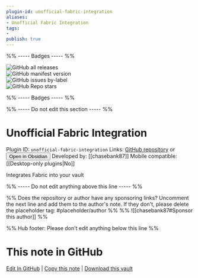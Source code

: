 ```yaml
---
plugin-id: unofficial-fabric-integration
aliases:
- Unofficial Fabric Integration
tags: 
- 
publish: true
---
```


%% ----- Badges ----- %%

![GitHub all releases](https://img.shields.io/github/downloads/chasebank87/unofficial-fabric-plugin/total?color=573E7A&logo=github&style=for-the-badge)   
![GitHub manifest version](https://img.shields.io/github/manifest-json/v/chasebank87/unofficial-fabric-plugin?color=573E7A&logo=github&style=for-the-badge)   
![GitHub issues by-label](https://img.shields.io/github/issues/chasebank87/unofficial-fabric-plugin/help%20wanted?color=573E7A&logo=github&style=for-the-badge)   
![GitHub Repo stars](https://img.shields.io/github/stars/chasebank87/unofficial-fabric-plugin?color=573E7A&logo=github&style=for-the-badge)

%% ----- Badges ----- %%

%% ----- Do not edit this section ----- %%

# Unofficial Fabric Integration

Plugin ID: `unofficial-fabric-integration`
Links: [GitHub repository](https://github.com/chasebank87/unofficial-fabric-plugin) or [<button id=HH>Open in Obsidian</button>](obsidian://show-plugin?id=unofficial-fabric-integration)
Developed by: [[chasebank87]]
Mobile compatible: [[Desktop-only plugins|No]]

Integrates Fabric into your vault

%% ----- Do not edit anything above this line ----- %% 

%% Does the repository or author have any sponsoring links? Uncomment the next line and add them to the author's note. If they don't, please delete the placeholder tag: #placeholder/author %%
%% ![[chasebank87#Sponsor this author]] %%

%% Hub footer: Please don't edit anything below this line %%

# This note in GitHub

<span class="git-footer">[Edit In GitHub](https://github.dev/obsidian-community/obsidian-hub/blob/main/02%20-%20Community%20Expansions/02.05%20All%20Community%20Expansions/Plugins/unofficial-fabric-integration.md "git-hub-edit-note") | [Copy this note](https://raw.githubusercontent.com/obsidian-community/obsidian-hub/main/02%20-%20Community%20Expansions/02.05%20All%20Community%20Expansions/Plugins/unofficial-fabric-integration.md "git-hub-copy-note") | [Download this vault](https://github.com/obsidian-community/obsidian-hub/archive/refs/heads/main.zip "git-hub-download-vault") </span>
